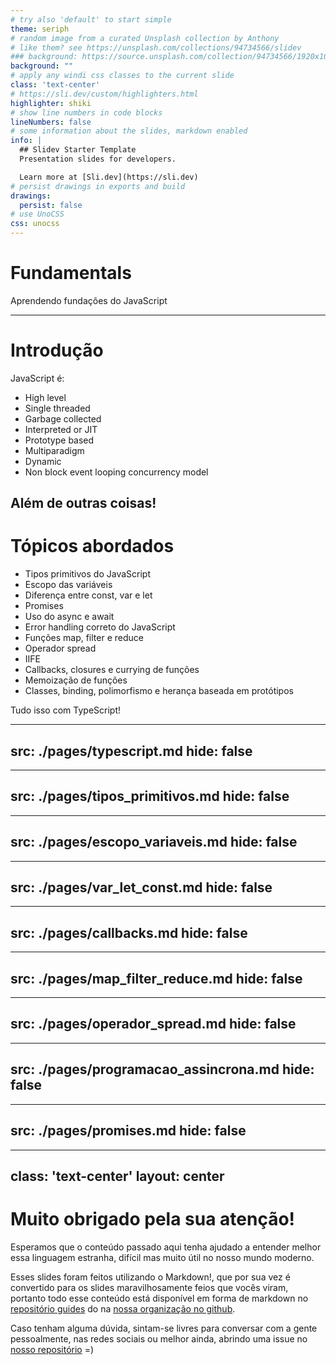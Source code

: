 ```yaml
---
# try also 'default' to start simple
theme: seriph
# random image from a curated Unsplash collection by Anthony
# like them? see https://unsplash.com/collections/94734566/slidev
### background: https://source.unsplash.com/collection/94734566/1920x1080
background: ""
# apply any windi css classes to the current slide
class: 'text-center'
# https://sli.dev/custom/highlighters.html
highlighter: shiki
# show line numbers in code blocks
lineNumbers: false
# some information about the slides, markdown enabled
info: |
  ## Slidev Starter Template
  Presentation slides for developers.

  Learn more at [Sli.dev](https://sli.dev)
# persist drawings in exports and build
drawings:
  persist: false
# use UnoCSS
css: unocss
---
```


# Fundamentals

Aprendendo fundações do JavaScript

---

# Introdução

JavaScript é:
- High level
- Single threaded
- Garbage collected
- Interpreted or JIT
- Prototype based
- Multiparadigm
- Dynamic
- Non block event looping concurrency model

Além de outras coisas!
---

# Tópicos abordados

- Tipos primitivos do JavaScript
- Escopo das variáveis
- Diferença entre const, var e let
- Promises
- Uso do async e await
- Error handling correto do JavaScript
- Funções map, filter e reduce
- Operador spread
- IIFE
- Callbacks, closures e currying de funções
- Memoização de funções
- Classes, binding, polimorfismo e herança baseada em protótipos

Tudo isso com TypeScript!

---
src: ./pages/typescript.md
hide: false
---

---
src: ./pages/tipos_primitivos.md
hide: false
---

---
src: ./pages/escopo_variaveis.md
hide: false
---

---
src: ./pages/var_let_const.md
hide: false
---

---
src: ./pages/callbacks.md
hide: false
---

---
src: ./pages/map_filter_reduce.md
hide: false
---

---
src: ./pages/operador_spread.md
hide: false
---

---
src: ./pages/programacao_assincrona.md
hide: false
---

---
src: ./pages/promises.md
hide: false
---

---
class: 'text-center'
layout: center
---
# Muito obrigado pela sua atenção!

Esperamos que o conteúdo passado aqui tenha ajudado a entender melhor essa linguagem estranha, difícil mas muito útil no nosso mundo moderno.

Esses slides foram feitos utilizando o Markdown!, que por sua vez é convertido para os slides maravilhosamente feios que vocês viram, portanto todo esse conteúdo está disponível em forma de markdown no [repositório guides](https://github.com/tcc-ets/guides) do na [nossa organização no github](https://github.com/tcc-ets/).

Caso tenham alguma dúvida, sintam-se livres para conversar com a gente pessoalmente, nas redes sociais ou melhor ainda, abrindo uma issue no [nosso repositório](https://github.com/tcc-ets/guides) =)
